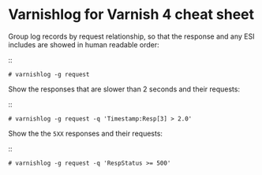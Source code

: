# Varnishlog for Varnish 4 cheat sheet

Group log records by request relationship, so that the response and any ESI includes are showed in human readable order:

::

    # varnishlog -g request

Show the responses that are slower than 2 seconds and their requests:

::

    # varnishlog -g request -q 'Timestamp:Resp[3] > 2.0'

Show the the ``5XX`` responses and their requests:

::

    # varnishlog -g request -q 'RespStatus >= 500'


